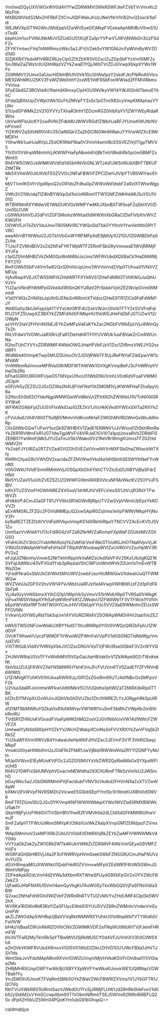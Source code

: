 Vm0wd2QyUXlVWGxWV0d4V1YwZDRWMVl3WkRSWFJteFZVbTVrVmxKc2NIcFhh
MXBQWVd4S2MxZHFRbFZXCmJIQlFWakJhUzJNeVNrVlViR2hvQ2sxck1IaFdi
WEJMVXpGT1NGWnJWbEppVlZwWVEyeGFjMkpFVGxkaAphMHBvVlhwS1UxTkdX
bkphUm1ocFVtNUNkMUV5ZUdGU01XUjFZa1prYVFwV1JWVjNWbGh3UzFSdFZs
ZFYKYmtwcFVqTkNWRmxzWkc5a2JFVjVZek5vYW1GNlJrcFpWVnByWVZGd1dG
SlZjRXBXYkdoM1V6RlZlRlJyClpGZ0tZbXR3V0ZsclZuZGpSbFYzVm10MFZs
SnJWalZaZWs1cllUQXhWazVZYkZwaE1YQjJWbTVrZDJGVwpXbkpXYWs1WFlr
ZG9NMVY2UmxOa1JscHlDbHBIUlV0Vk1GcGhWa1pzY2xkdFJtcFNiRnA0Vlcx
ME1GWnMKU25KV2FsWlZWbXhhY2xsWE1VdFRSbFoxWWtad2FFMVlRbmxYVmxa
SFpESkdSZ3BOVld4U1lteHdXRmxyClpHOU5NVlkyVW14YWJGSnNTbmxEYkhC
SFdqQjBXbUpZVWpOWk1GcFhZMVpTY2xSc1pGTmlXR2cyVmpKMAphazVYUlhr
S1UydGFWMkZzV21GYVYzTXhaR3hhY1ZOcmRGZGhlbFpYV1ZWYWEyRldaRWho
UkVwWFlsUlcKY2xwRVNrZFdkM0JWWVRGd1ZWbHJaRFJYUmxKWUNrNVhPVmhT
YlZKWVZqSXhNR0V4U25OalNIQkVZa2hDClNGWnNWakJYYlVwWlZXcE9WMDFH
Y0hwWk1uaHJaRVpLZEdOR1RtbFNia0V3Vm14amVBcE5SVEZIVjI1TgpTMVV5
TlV0V01rWnpWMnhhVjJKWWFHaFpNbmh6VjBkTmVtRkdhRk5pUm5BMFZsWmtO
Rll4VW5OWGJsWlMKWVd0d1dGbHNVbGNLWTJ4d1JWSnNUbXBhTTBKUFZtMTRk
Mk5XVlhkWGJtUllVbTE0ZVVOc2NFaFBWVFZPClZteHJlVlpYTVRSWlYwcEhV
MjVTVm1KSVFrVlpiRlpoQ2xOR1dsZFdha0pZWWxWd1dsbFZaRzlXTWtwWgpZ
VWh3V21WcldqTlZiRnBYWXpGd1IxUnRiRmhTTW1ONFZtMHhkMU5uY0U1V01G
WTBWMnRXYWdwVE1WbDUKVGxWMFYwMXJXbnBXTW5oaFZqSktXV0ZIUm1GU1JW
cG9WbXhhVDJOdFVrZGFSMmhzWWtad1dWWXhXbGRaClZteFlVbXhrWVZKWGFH
OEtWVEJrTkZkV1duUmxTR05MVlRCYWQxSldTbk5YYlhoV1YwVktWbGRYTVRC
awpNVnBYWWtoU2JGTkhVbGxWYlRFMFpXdE9jMVp1U21GU1ZGWlBDbFp0ZUhk
T1JscFZVMnBDV2xZd2NFaFYKTWpWTFZERmFSbGRyVmxwaE1WVjRRMjFXYzFa
c1pGZGhhMHBZVkZkMGQxWnNWblJsUms1WFRVUkdXQXBaCk1HaDNWMjFXY21O
RmFGWk5SbFV4Vm1wR2QxSXhVblJpUms1WVVsVndZVlp0TUhoa01VNXVZMFUx
VjAxRwpXVEJXTW5SWFlXZHdWRTFXYkRVS1ZHeFdNRll3TVhKWGJuQlhUVzVv
YUZacVNrdFhWMFpGVkd4d1RtSnQKYURaV2FrSldaVVphZEZWclpGVmlWMmh6
V1d0YWQxZHNXblJqUlhSUENsSnRlRmhXTVdoclZHeE9TR1ZICk9FdFdWM1JY
WkRGa1IySklUbFppUjA1TVYxUktOR1F4U2xkVWJrcGhVbTFTY2xSVVFrdFdi
R1JZVFZSUwpXZ3BXYkZZMFdXdGFiMkpHU1hkWGJHeFdZbFJGTUZwV1ZrOWpN
azVHV2taV2FHVnNXbEJEYkZwMFpVaEsKYkZac2NGbFVWbEpUVjJ4WmQyTkZh
RllLVFdwV1VGWnJaRXRrUjFaR1ZteHdhRTF0YUVWUk1uaFBVakZrCmRWUnNa
R2hoTUhCYVYxZDRWMlF4WkhOWGJHaHFVbFJzV1Zsc1ZtRmxVWEJYQ2sxdWFI
WldNbk40VmpKTwpSMUZ0UmxOV2JGVjRWbTF3UjJReFNYaFZibEpwVW1zMVdW
VnNWbmRaVmxwMFRVaG9hMDFWTlhWWk1GVXgKVmpBeFJ3cFhWRVpYVmpOb2Rs
bFhaSGRXUlRGWFUyeG5TMVpxU1hoU01WbDNUVmhLV0dKdVFsaFVWM0JIClpH
eGFjVk5yZEZSU2JGcDZWa2N4UjFVeFNsY0tZMGM1VjJKWWFHaFZha1pyVjBa
S2NscEhSbE5OYldoNgpWMWQwWVdReVJrZFhXR2hZWWtkU1lVTnNXWGRXYWxK
WFRWZG9jbFpIZUU5VFIxWklDazlGZEZkV1JVcHkKVkd0YWExSXlTa2RXYkZK
cFVsUkdUVll4VWt0T1IxRjRVMnhrVldKcmNHaFZiWGhMVlRGWmQxWnJkRmRp
ClIxSllWbGQwTUFwV1ozQk9ZWHBXV1ZadE1ERlRNV1JJVWxod1ZtSkhlRmRa
YkZKR1RVWmFkR1JGT1dwTgpWVFV4VlRJeE1GVXlTa1pqUmxaRVlrZDRlbFl5
ZERBS1YwWmFjMk5JYUZaTmJrSkVWako0V21ReVRrWmgKUmxsTFZGZHdWMVZH
YkZobFJYUlRZa2RTZVZadGVIZGhSVEZaVVcwNVVrMXFSbGhaZWtackNtTXhj
RWRhClIyaG9UVWhDV2xacldsZFZNVWw0Vkd4a1dHSkhhSE5WYlhNeFYxWnNX
V05GWkU1VldFSmhRMnhhVjJOSQpXbGhXYkhCTVZtcEdZUXBYVjBaSFdrZHNX
Rkl5YUZaV01uUlhZVEZSZUZOWWFGWmliRXB3VlcxNFMxWkcKV25OYVJFSlBV
bXh3TUZSVmFHOWhNREZXVGxoV1drMUhVVEFLVmxSS1JtVlJjR3RsYTFwWVZt
dFdkbVF4CmJGaGFTR1JYVWxSR1dGWnRjRlpUTVZwSVpVWmtUbEpzYkROVVZt
aExWMGRLZFZGc2FGVldNMEpJQ2xwSAplR0ZqVms1eVpFWlNVMkpHYjNoV2Fr
bzBaREZTZEZOdVVVdFpWVkpoVmpKS1dXRkhhRlpsYTNCVVZXcEcKVDJSV1Zu
UmtSazVvWld4YU13cFdiR04zVFZaR2NrMVZaRmhpYXpWaFZGUktiMVZGVG5O
VFdHUlhZV3hhClYxbHNhRzlqYkZsM1drVmFiRkl3TlVoRGJHOTNaRVpvVjJK
V1NUSUtWa1phWVdFeFdYaGFTRlpXWWxobwpWVlZxUVRGVVZscHpWV3RPV2xZ
eFJqUlZNbmhyVmxkS2NtTkhhRlppVkVaMlZsUkdXbVF4V25Ka1JtUlgKQ21K
SVFqUldWbU40VFVGd1Yxb3pRazlaV0hCWFUxWmtWVkZ0Um1sTmExWTBWa2Qw
YjFadFNraGxSbVJhCllrWktSMVJWV2xwbFJscHlUMWQwVXdwaVJuQTFWMWQw
WVZVeVJsZGFSV2hvVW14YVJWbHJaRFJsYkd4VwpXWHBWUzFZd1pFdFRSbFp6
VjJ4a1UyVnNXbmxXYlhCQ1pVWlplVk5yVmxVS1lrWldURlp0TVRSa01rWkgK
VjFoa1lWSllVbkpXYlhSaFpWWmFkR1ZJWkdoU1ZFWllWbTF3VTFWck1YVlVh
bEpXWVd0d1RFTnNTWGhYCmJrNVVDbUpYYUc5VVZXaERWMnhhZEUxSWFFOVNN
VVkwVjJ0YWEyRldTbk5qUm14YVlURlZlRll4V25OWApWMDVHV2tab1VsZEZT
bWhSTW5ONFUwWldkUXBYYkdST1ltczBNRlp0Y0V0VWQzQlRZbFphU1ZWdGVF
OVcKTWtweVUyczFWMDF1VWxoWlZFWmFaVVpPV1dGSGNGTldNbWgzVmxjd2VG
VXlTWGdLVld4V1VtRXpVbkJVClZscDNUVVpTVjFWclRsaGlSbkF3V2xWYVQx
ZHJNVWRqU0VsTFYxWldhMVl5VGpOalJtaHBVak5vV1ZkWApkR0ZrTWxKekNt
SklVbUZUUjFKWVZXeFNSMWRHYkhKVmJFcFVUVmRTV0ZadE1YZFVNVnB6WWtS
U1ZrMVgKYUhKV01HUkxaRWRXUjJGR1ZsZGxiRm95UTJ4d1NBcGxSMFpxVFZk
U2Vsa3daRFJoVmtwWFkwUldWMkV5ClVUQldha1phWlZaT2NtRXdkRlpXTTBK
b1ZtcEtTMVpXU2xWUmJIQlhVbGhDVUZkc1Ztc0tWREZLYzJORgphRk5pUlRW
d1ZtMTBkMWRuY0ZkaVIxRXdWMVprVW1WR1VuSmFSbWhZVWpKb2IxWlhkRmRU
TVdSR1ZHNUsKVGxadFVsaFpWM2hMQ2xsV2JGVlNibVJvVW14d1NWcFZWVFZX
UmtwelYyNXdSR0pHY0ZkYVJWcHZWakpXCmNsSnFVVXRXYkZwVFVqSkZlRk5Z
YUZkaWF6Vm9WVzB4YndwalJteHpWbFJHVlZac2JEVmFSV1F3VkRGSwpjMkpF
VmxkU00yaHlWbXhrUzJOdFRrZFNiR1JwVjBkb1RWWnNVa2RYYlZGNFYyNUth
MUp0VWxnS1EyMUsKVjFOc2JGZGlSMUYzVkZWR2QyRkdWbGxSYXpsWFlsUldS
Rll4V210WFIxSklUMVphVGxacmNEWldha293CllURmFTRk5zVm1sU2JWSmhD
bGxyWkc5a2JGbDNWMnhPVjFacldubFVNV1IzVkdkd2FHVnNXa2xXTVZwWApW
bXMxVjFkWVpFNVRSM2h2VlcweE5GSldiSEpYYm1Sc1lrWndXUXBhVldSNlV6
RmFTR1ZIUm10U2JGcDYKVmpKNFlWWXlWbkpXYWs1WVZteEtRMXBWWkU5ak1Y
QkpVMjFyUzFWdGVITlVSbHBIV1hwR2FVMVhVa2dLCldXdGFhMWRIUlhwVmJF
SmFZa1phTTFWcVJtRmtSMVpKV2tkb1UxWkZXalpXVnpGM1ZERldjazFZVmxW
WApSMmhoV2xkMFlXRkZUblJVV0d4VENtRXhjRkZEYkZwMFlVWlNWMkV4Y0do
VVYzaGhZekZyZW1GRk5WTk4KUkVWNlZrZDRiMVF4WkVoVGEyaG9VMFZhVjFs
WGRFdGhSbHB5VjJ4a2F3cFNWRVpHVm0xek5WbFZNSGRUCmJHaFNUVzVvYUZS
dGVHRmpaM0JXWWtkU1QxbFhkR0ZVVmxwMFpVZEdWR1F6UW5GWmJGWmhVMFpy
ZDFkdApkR2dLVm14d2VWa3dXbmRXTWtwSFUydG9XbFpGV2xOYVZWcFBZekZ3
UjFadGJHbFNXRUl5Vm14amQyVkgKU1hoWGEyTkxWbGQ0VjFaSFNsVldia3BW
Q2xac2NHaFdiWGhXWlZVeFZWRnRhRTVTUlZvMVYxZHdUMlF4ClpISk5WV2hX
WVRKa1RGWnRkR3RsYlZaSFUycE9hbEl5YUU5VVZ6RnZWMnhrVndwVmEyUmFW
akZLZWtOdApSWHBqUjBaVVVqRktWMWRXYUhkU01sWnpWbTVTYWxKdVFsVlVW
bHAzVjBaa1ZWUnRkRlZOVlhCNVZGWlMKVDFZeFNqWUtWbXhTVjFJemFHRmFW
bVJIVTFaR2MyTkhiRk5pYTBwMlVUSjRkMU5CY0d4VFJUVnhXV3hXCllWSXhX
a2hOVkVKWFRVUkdXRmxxVG05V01WbDZDbUZHVG1GU1JWcFBXa1JHVTJSV1ds
WmtSbkJvVFdzMApNRmRXVm1GWlZUVnpVMjVHVkdKSVFrOVdha0Y0VGtaa2Mx
ZHRjMHRXUnpGWFYwWk9jUXBYYXpWVFYwWksKUmxkWE1UQlRNazVDWTBab1Yy
VnJSWGhXUmxKTFVqRmtSMk5GYkZWaVZWcFBWRlZXVms1V1JYbGFTR1JQClVq
RktTVlJXWkRBS1lURmtSazVJWkdGU1YxSjJRMjFLUW1Jd2RHRk5hbFoxV1d0
b1UySldiM2xVYm5CcwpXbm93T1VObmNIRmhTSEJ5WlVoR2RtRnRiREFLQ20x
dFpXZHlibUZ5Wm04PQoKYm1ubG91bGhqaQ==

cqidmqbjya
